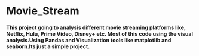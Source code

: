 # Movie_Stream

**This project going to analysis different movie streaming platforms like, Netflix, Hulu, Prime Video, Disney+ etc. Most of this code using the visual analysis.Using Pandas and Visualization tools like matplotlib and seaborn.Its just a simple project.**
